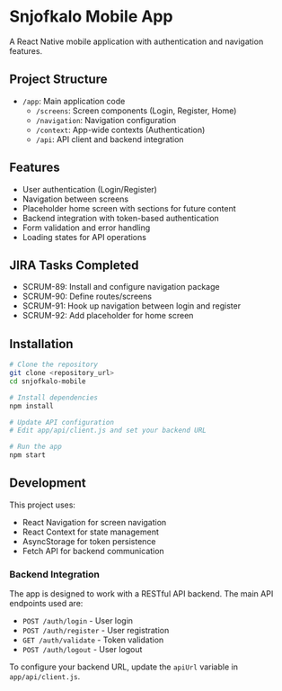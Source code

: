 # Snjofkalo Mobile App

A React Native mobile application with authentication and navigation features.

## Project Structure

- `/app`: Main application code
  - `/screens`: Screen components (Login, Register, Home)
  - `/navigation`: Navigation configuration
  - `/context`: App-wide contexts (Authentication)
  - `/api`: API client and backend integration

## Features

- User authentication (Login/Register)
- Navigation between screens
- Placeholder home screen with sections for future content
- Backend integration with token-based authentication
- Form validation and error handling
- Loading states for API operations

## JIRA Tasks Completed

- SCRUM-89: Install and configure navigation package
- SCRUM-90: Define routes/screens
- SCRUM-91: Hook up navigation between login and register
- SCRUM-92: Add placeholder for home screen

## Installation

```bash
# Clone the repository
git clone <repository_url>
cd snjofkalo-mobile

# Install dependencies
npm install

# Update API configuration
# Edit app/api/client.js and set your backend URL

# Run the app
npm start
```

## Development

This project uses:
- React Navigation for screen navigation
- React Context for state management
- AsyncStorage for token persistence
- Fetch API for backend communication

### Backend Integration

The app is designed to work with a RESTful API backend. The main API endpoints used are:

- `POST /auth/login` - User login
- `POST /auth/register` - User registration
- `GET /auth/validate` - Token validation
- `POST /auth/logout` - User logout

To configure your backend URL, update the `apiUrl` variable in `app/api/client.js`.

